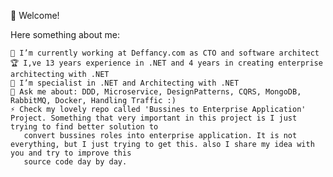 👋 Welcome!

Here something about me:

    🔭 I’m currently working at Deffancy.com as CTO and software architect
    🏆 I,ve 13 years experience in .NET and 4 years in creating enterprise architecting with .NET
    💪 I’m specialist in .NET and Architecting with .NET
    💬 Ask me about: DDD, Microservice, DesignPatterns, CQRS, MongoDB, RabbitMQ, Docker, Handling Traffic :)
    ⚡ Check my lovely repo called 'Bussines to Enterprise Application' Project. Something that very important in this project is I just trying to find better solution to
       convert bussines roles into enterprise application. It is not everything, but I just trying to get this. also I share my idea with you and try to improve this 
       source code day by day.

